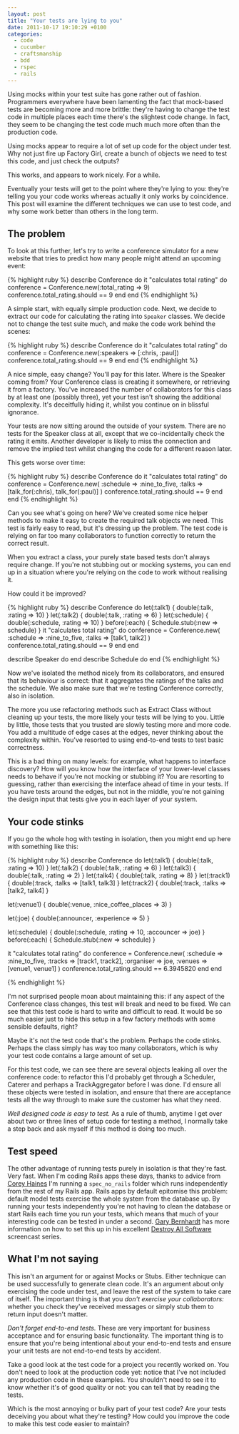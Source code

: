```yaml
---
layout: post
title: "Your tests are lying to you"
date: 2011-10-17 19:10:29 +0100
categories:
  - code
  - cucumber
  - craftsmanship
  - bdd
  - rspec
  - rails
---
```

Using mocks within your test suite has gone rather out of fashion. Programmers everywhere have been lamenting the fact that mock-based tests are becoming more and more brittle: they're having to change the test code in multiple places each time there's the slightest code change. In fact, they seem to be changing the test code much much more often than the production code.

Using mocks appear to require a lot of set up code for the object under test. Why not just fire up Factory Girl, create a bunch of objects we need to test this code, and just check the outputs?

This works, and appears to work nicely. For a while.

Eventually your tests will get to the point where they're lying to you: they're telling you your code works whereas actually it only works by coincidence. This post will examine the different techniques we can use to test code, and why some work better than others in the long term.

## The problem

To look at this further, let's try to write a conference simulator for a new website that tries to predict how many people might attend an upcoming event: 

{% highlight ruby %}
describe Conference do
  it "calculates total rating" do
    conference = Conference.new(:total_rating => 9)
    conference.total_rating.should == 9
  end
end
{% endhighlight %}

A simple start, with equally simple production code. Next, we decide to extract our code for calculating the rating into <code>Speaker</code> classes. We decide not to change the test suite much, and make the code work behind the scenes:

{% highlight ruby %}
describe Conference do
  it "calculates total rating" do
    conference = Conference.new(:speakers => [:chris, :paul])
    conference.total_rating.should == 9
  end
end
{% endhighlight %}

A nice simple, easy change? You'll pay for this later. Where is the Speaker coming from? Your Conference class is creating it somewhere, or retrieving it from a factory. You've increased the number of collaborators for this class by at least one (possibly three), yet your test isn't showing the additional complexity. It's deceitfully hiding it, whilst you continue on in blissful ignorance.

Your tests are now sitting around the outside of your system. There are no tests for the Speaker class at all, except that we co-incidentally check the rating it emits. Another developer is likely to miss the connection and remove the implied test whilst changing the code for a different reason later.

This gets worse over time:

{% highlight ruby %}
describe Conference do
  it "calculates total rating" do
    conference = Conference.new(
      :schedule => :nine_to_five,
      :talks => [talk_for(:chris), talk_for(:paul)]
    )
    conference.total_rating.should == 9
  end
end
{% endhighlight %}

Can you see what's going on here? We've created some nice helper methods to make it easy to create the required talk objects we need. This test is fairly easy to read, but it's dressing up the problem. The test code is relying on far too many collaborators to function correctly to return the correct result.

When you extract a class, your purely state based tests don't always require change. If you're not stubbing out or mocking systems, you can end up in a situation where you're relying on the code to work without realising it.

How could it be improved?

{% highlight ruby %}
describe Conference do
  let(:talk1) { double(:talk, :rating => 10) }
  let(:talk2) { double(:talk, :rating => 6) }
  let(:schedule) { double(:schedule, :rating => 10) }
  before(:each) { Schedule.stub(:new => schedule) }
  it "calculates total rating" do
    conference = Conference.new(
      :schedule => :nine_to_five,
      :talks => [talk1, talk2]
    )
    conference.total_rating.should == 9
  end
end

describe Speaker do
end
describe Schedule do
end
{% endhighlight %}

Now we've isolated the method nicely from its collaborators, and ensured that its behaviour is correct: that it aggregates the ratings of the talks and the schedule. We also make sure that we're testing Conference correctly, also in isolation.

The more you use refactoring methods such as Extract Class without cleaning up your tests, the more likely your tests will be lying to you. Little by little, those tests that you trusted are slowly testing more and more code. You add a multitude of edge cases at the edges, never thinking about the complexity within. You've resorted to using end-to-end tests to test basic correctness.

This is a bad thing on many levels: for example, what happens to interface discovery? How will you know how the interface of your lower-level classes needs to behave if you're not mocking or stubbing it? You are resorting to guessing, rather than exercising the interface ahead of time in your tests. If you have tests around the edges, but not in the middle, you're not gaining the design input that tests give you in each layer of your system.

## Your code stinks

If you go the whole hog with testing in isolation, then you might end up here with something like this:

{% highlight ruby %}
describe Conference do
  let(:talk1) { double(:talk, :rating => 10) }
  let(:talk2) { double(:talk, :rating => 6) }
  let(:talk3) { double(:talk, :rating => 2) }
  let(:talk4) { double(:talk, :rating => 8) }
  let(:track1) { double(:track, :talks => [talk1, talk3] }
  let(:track2) { double(:track, :talks => [talk2, talk4] }

  let(:venue1) { double(:venue, :nice_coffee_places => 3) }

  let(:joe) { double(:announcer, :experience => 5) }

  let(:schedule) { double(:schedule, :rating => 10, :accouncer => joe) }
  before(:each) { Schedule.stub(:new => schedule) }

  it "calculates total rating" do
    conference = Conference.new(
      :schedule => :nine_to_five,
      :tracks => [track1, track2],
      :organiser => joe,
      :venues => [venue1, venue1]
    )
    conference.total_rating.should == 6.3945820
  end
end

{% endhighlight %}

I'm not surprised people moan about maintaining this: if any aspect of the Conference class changes, this test will break and need to be fixed. We can see that this test code is hard to write and difficult to read. It would be so much easier just to hide this setup in a few factory methods with some sensible defaults, right?

Maybe it's not the test code that's the problem. Perhaps the code stinks. Perhaps the class simply has way too many collaborators, which is why your test code contains a large amount of set up.

For this test code, we can see there are several objects leaking all over the conference code: to refactor this I'd probably get through a Scheduler, Caterer and perhaps a TrackAggregator before I was done. I'd ensure all these objects were tested in isolation, and ensure that there are acceptance tests all the way through to make sure the customer has what they need.

_Well designed code is easy to test._ As a rule of thumb, anytime I get over about two or three lines of setup code for testing a method, I normally take a step back and ask myself if this method is doing too much.


## Test speed

The other advantage of running tests purely in isolation is that they're fast. Very fast. When I'm coding Rails apps these days, thanks to advice from [Corey Haines](http://twitter.com/coreyhaines) I'm running a <code>spec_no_rails</code> folder which runs independently from the rest of my Rails app. Rails apps by default epitomise this problem: default model tests exercise the whole system from the database up. By running your tests independently you're not having to clean the database or start Rails each time you run your tests, which means that much of your interesting code can be tested in under a second. [Gary Bernhardt](http://twitter.com/garybernhardt) has more information on how to set this up in his excellent [Destroy All Software](http://destroyallsoftware.com) screencast series.

## What I'm not saying

This isn't an argument for or against Mocks or Stubs. Either technique can be used successfully to generate clean code. It's an argument about only exercising the code under test, and leave the rest of the system to take care of itself. The important thing is that you _don't exercise your collaborators:_ whether you check they've received messages or simply stub them to return input doesn't matter.

*Don't forget end-to-end tests.* These are very important for business acceptance and for ensuring basic functionality. The important thing is to ensure that you're being intentional about your end-to-end tests and ensure your unit tests are not end-to-end tests by accident.

Take a good look at the test code for a project you recently worked on. You don't need to look at the production code yet: notice that I've not included any production code in these examples. You shouldn't need to see it to know whether it's of good quality or not: you can tell that by reading the tests.

Which is the most annoying or bulky part of your test code? Are your tests deceiving you about what they're testing? How could you improve the code to make this test code easier to maintain?

